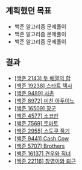 ## 계획했던 목표
- 백준 알고리즘 문제풀이
- 백준 알고리즘 문제풀이
- 백준 알고리즘 문제풀이

## 결과
- [[백준 2143] 두 배열의 합](https://blog.naver.com/kerochuu/222420957735)
- [[백준 19238] 스타트 택시](https://blog.naver.com/kerochuu/222421087347)
- [[백준 9489] 사촌](https://blog.naver.com/kerochuu/222421176114)
- [[백준 8972] 미친 아두이노](https://blog.naver.com/kerochuu/222423368005)
- [[백준 16509] 장군](https://blog.naver.com/kerochuu/222423382768)
- [[백준 4577] 소코반](https://blog.naver.com/kerochuu/222423434914)
- [[백준 7569] 토마토](https://blog.naver.com/kerochuu/222423584823)
- [[백준 2955] 스도쿠 풀기](https://blog.naver.com/kerochuu/222425894823)
- [[백준 9441] Cash Cow](https://blog.naver.com/kerochuu/222426494869)
- [[백준 5707] Brothers](https://blog.naver.com/kerochuu/222427614147)
- [[백준 16137] 견우와 직녀](https://blog.naver.com/kerochuu/222427691508)
- [[백준 22116] 창영이와 퇴근](https://blog.naver.com/kerochuu/222428200537)